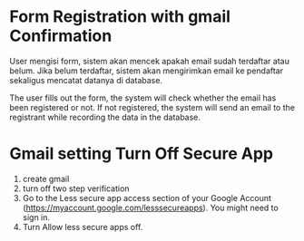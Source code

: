 # Form Registration with gmail Confirmation
 User mengisi form, sistem akan mencek apakah email sudah terdaftar atau belum.  Jika belum terdaftar, sistem akan mengirimkan email ke pendaftar sekaligus mencatat datanya di database.
 
 The user fills out the form, the system will check whether the email has been registered or not. If not registered, the system will send an email to the registrant while recording the data in the database.

# Gmail setting Turn Off Secure App
1. create gmail
2. turn off two step verification
3. Go to the Less secure app access section of your Google Account (https://myaccount.google.com/lesssecureapps). You might need to sign in.
4. Turn Allow less secure apps off.

 
